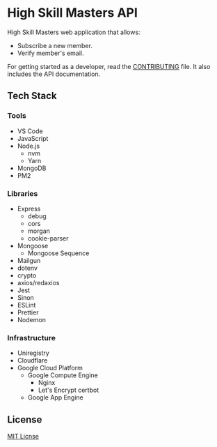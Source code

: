 # High Skill Masters API

High Skill Masters web application that allows:

- Subscribe a new member.
- Verify member's email.

For getting started as a developer, read the [CONTRIBUTING](./CONTRIBUTING.md) file. It also includes the API documentation.

## Tech Stack

### Tools

- VS Code
- JavaScript
- Node.js
  - nvm
  - Yarn
- MongoDB
- PM2

### Libraries

- Express
  - debug
  - cors
  - morgan
  - cookie-parser
- Mongoose
  - Mongoose Sequence
- Mailgun
- dotenv
- crypto
- axios/redaxios
- Jest
- Sinon
- ESLint
- Prettier
- Nodemon

### Infrastructure

- Uniregistry
- Cloudflare
- Google Cloud Platform
  - Google Compute Engine
    - Nginx
    - Let's Encrypt certbot
  - Google App Engine

## License

[MIT Licnse](./LICENSE)
